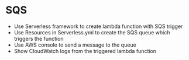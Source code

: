 # SQS

- Use Serverless framework to create lambda function with SQS trigger
- Use Resources in Serverless.yml to create the SQS queue which triggers the function
- Use AWS console to send a message to the queue
- Show CloudWatch logs from the triggered lambda function

